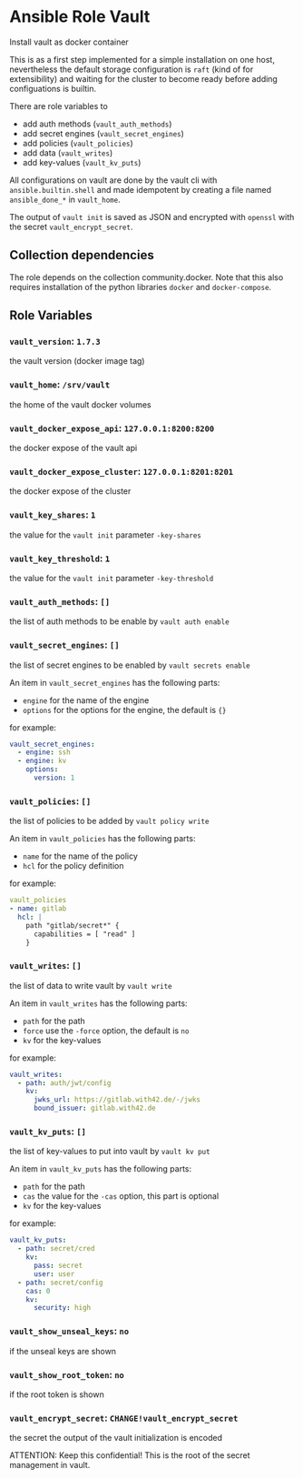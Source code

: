 # Ansible Role Vault

Install vault as docker container

This is as a first step implemented for a simple installation on one host, nevertheless the default storage configuration is `raft` (kind of for extensibility) and waiting for the cluster to become ready before adding configuations is builtin.

There are role variables to

* add auth methods (`vault_auth_methods`)
* add secret engines (`vault_secret_engines`)
* add policies (`vault_policies`)
* add data (`vault_writes`)
* add key-values (`vault_kv_puts`)

All configurations on vault are done by the vault cli with `ansible.builtin.shell` and made idempotent by creating a file named `ansible_done_*` in `vault_home`.

The output of `vault init` is saved as JSON and encrypted with `openssl` with the secret `vault_encrypt_secret`.

## Collection dependencies

The role depends on the collection community.docker.
Note that this also requires installation of the python libraries `docker` and `docker-compose`.

## Role Variables

### `vault_version`: `1.7.3`

the vault version (docker image tag)

### `vault_home`: `/srv/vault`

the home of the vault docker volumes

### `vault_docker_expose_api`: `127.0.0.1:8200:8200`

the docker expose of the vault api

### `vault_docker_expose_cluster`: `127.0.0.1:8201:8201`

the docker expose of the cluster

### `vault_key_shares`: `1`

the value for the `vault init` parameter `-key-shares`

### `vault_key_threshold`: `1`

the value for the `vault init` parameter `-key-threshold`

### `vault_auth_methods`: `[]`

the list of auth methods to be enable by `vault auth enable`

### `vault_secret_engines`: `[]`

the list of secret engines to be enabled by `vault secrets enable`

An item in `vault_secret_engines` has the following parts:

* `engine` for the name of the engine
* `options` for the options for the engine, the default is `{}`

for example:

```yaml
vault_secret_engines:
  - engine: ssh
  - engine: kv
    options:
      version: 1
```

### `vault_policies`: `[]`

the list of policies to be added by `vault policy write`

An item in `vault_policies` has the following parts:

* `name` for the name of the policy
* `hcl` for the policy definition

for example:

```yaml
vault_policies
- name: gitlab
  hcl: |
    path "gitlab/secret*" {
      capabilities = [ "read" ]
    }
```

### `vault_writes`: `[]`

the list of data to write vault by `vault write`

An item in `vault_writes` has the following parts:

* `path` for the path
* `force` use the `-force` option, the default is `no`
* `kv` for the key-values

for example:

```yaml
vault_writes:
  - path: auth/jwt/config
    kv:
      jwks_url: https://gitlab.with42.de/-/jwks
      bound_issuer: gitlab.with42.de
```

### `vault_kv_puts`: `[]`

the list of key-values to put into vault by `vault kv put`

An item in `vault_kv_puts` has the following parts:

* `path` for the path
* `cas` the value for the `-cas` option, this part is optional
* `kv` for the key-values

for example:

```yaml
vault_kv_puts:
  - path: secret/cred
    kv:
      pass: secret
      user: user
  - path: secret/config
    cas: 0
    kv:
      security: high
```

### `vault_show_unseal_keys`: `no`

if the unseal keys are shown

### `vault_show_root_token`: `no`

if the root token is shown

### `vault_encrypt_secret`: `CHANGE!vault_encrypt_secret`

the secret the output of the vault initialization is encoded

ATTENTION: Keep this confidential! This is the root of the secret management in vault.
